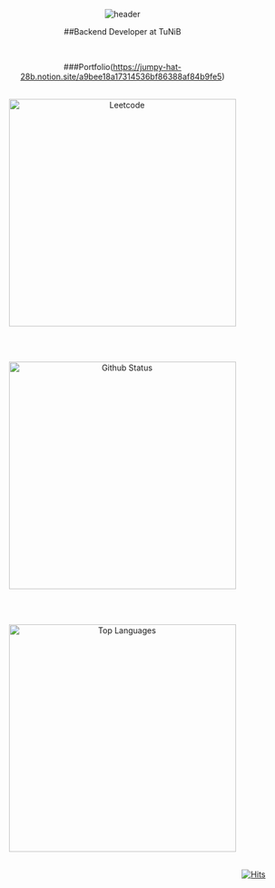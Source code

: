 <div align="center">

  ![header](https://capsule-render.vercel.app/api?type=transparent&color=auto&height=200&section=header&text=Joonior%20Programmer%20\(%20Joon%20\)&fontSize=55&fontColor=868686)
  
  ##Backend Developer at TuNiB
  
  <br/>
  
  ###Portfolio(https://jumpy-hat-28b.notion.site/a9bee18a17314536bf86388af84b9fe5)
  
  <br/>
  
  <img src="https://leetcard.jacoblin.cool/Joonior-Programmer?theme=dark&font=Andika" style="width: 400px; height: auto;" alt="Leetcode"/>
  
  <br/><br/>
  
  <img src="https://github-readme-stats.vercel.app/api?username=Joonior-Programmer&show_icons=true&theme=dark" style="width:400px; height: auto;" alt="Github Status"/>
  
  <br/><br/>
  
  <img src="https://github-readme-stats.vercel.app/api/top-langs/?username=Joonior-Programmer&layout=compact&theme=dark&langs_count=8" style="width:400px; height: auto;" alt="Top Languages"/>

</div>

<br/>

<div align="end">
  
  [![Hits](https://hits.seeyoufarm.com/api/count/incr/badge.svg?url=https%3A%2F%2Fgithub.com%2FJoonior-Programmer&count_bg=%2379C83D&title_bg=%23555555&icon=&icon_color=%23E7E7E7&title=Visitor&edge_flat=false)](https://hits.seeyoufarm.com)

</div>

<!--
**Joonior-Programmer/Joonior-Programmer** is a ✨ _special_ ✨ repository because its `README.md` (this file) appears on your GitHub profile.

Here are some ideas to get you started:

- 🔭 I’m currently working on ...
- 🌱 I’m currently learning ...
- 👯 I’m looking to collaborate on ...
- 🤔 I’m looking for help with ...
- 💬 Ask me about ...
- 📫 How to reach me: ...
- 😄 Pronouns: ...
- ⚡ Fun fact: ...
-->
